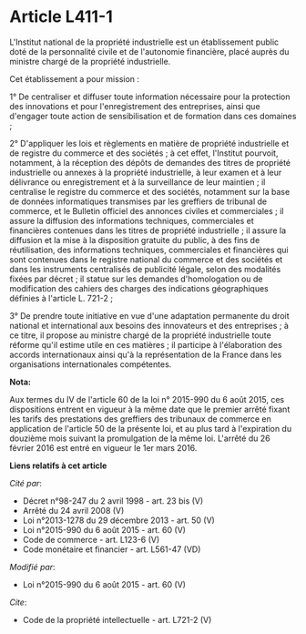 # Article L411-1

L'Institut national de la propriété industrielle est un établissement public doté de la personnalité civile et de l'autonomie
financière, placé auprès du ministre chargé de la propriété industrielle. 

Cet établissement a pour mission : 

1° De centraliser et diffuser toute information nécessaire pour la protection des innovations et pour l'enregistrement des
entreprises, ainsi que d'engager toute action de sensibilisation et de formation dans ces domaines ; 

2° D'appliquer les lois et règlements en matière de propriété industrielle et de registre du commerce et des sociétés ; à cet
effet, l'Institut pourvoit, notamment, à la réception des dépôts de demandes des titres de propriété industrielle ou annexes
à la propriété industrielle, à leur examen et à leur délivrance ou enregistrement et à la surveillance de leur maintien ; il
centralise le registre du commerce et des sociétés, notamment sur la base de données informatiques transmises par les
greffiers de tribunal de commerce, et le Bulletin officiel des annonces civiles et commerciales ; il assure la diffusion des
informations techniques, commerciales et financières contenues dans les titres de propriété industrielle ; il assure la
diffusion et la mise à la disposition gratuite du public, à des fins de réutilisation, des informations techniques,
commerciales et financières qui sont contenues dans le registre national du commerce et des sociétés et dans les instruments
centralisés de publicité légale, selon des modalités fixées par décret ; il statue sur les demandes d'homologation ou de
modification des cahiers des charges des indications géographiques définies à l'article L. 721-2 ;

3° De prendre toute initiative en vue d'une adaptation permanente du droit national et international aux besoins des
innovateurs et des entreprises ; à ce titre, il propose au ministre chargé de la propriété industrielle toute réforme qu'il
estime utile en ces matières ; il participe à l'élaboration des accords internationaux ainsi qu'à la représentation de la
France dans les organisations internationales compétentes.

**Nota:**

Aux termes du IV de l'article 60 de la loi n° 2015-990 du 6 août 2015, ces dispositions entrent en vigueur à la même date que
le premier arrêté fixant les tarifs des prestations des greffiers des tribunaux de commerce en application de l'article 50 de
la présente loi, et au plus tard à l'expiration du douzième mois suivant la promulgation de la même loi. L'arrêté du 26
février 2016 est entré en vigueur le 1er mars 2016.

**Liens relatifs à cet article**

_Cité par_:

  - Décret n°98-247 du 2 avril 1998 - art. 23 bis (V)
  - Arrêté du 24 avril 2008 (V)
  - Loi n°2013-1278 du 29 décembre 2013 - art. 50 (V)
  - Loi n°2015-990 du 6 août 2015 - art. 60 (V)
  - Code de commerce - art. L123-6 (V)
  - Code monétaire et financier - art. L561-47 (VD)

_Modifié par_:

  - Loi n°2015-990 du 6 août 2015 - art. 60 (V)

_Cite_:

  - Code de la propriété intellectuelle - art. L721-2 (V)
